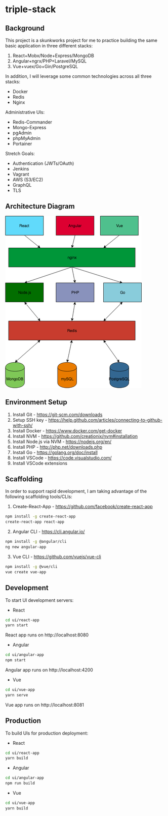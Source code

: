 # triple-stack

## Background
This project is a skunkworks project for me to practice building the same basic application in three different stacks:

1. React+Mobx/Node+Express/MongoDB
2. Angular+ngrx/PHP+Laravel/MySQL
3. Vue+vuex/Go+Gin/PostgreSQL

In addition, I will leverage some common technologies across all three stacks:
* Docker
* Redis
* Nginx

Administrative UIs:
* Redis-Commander
* Mongo-Express
* pgAdmin
* phpMyAdmin
* Portainer

Stretch Goals:
* Authentication (JWTs/OAuth)
* Jenkins
* Vagrant
* AWS (S3/EC2)
* GraphQL
* TLS

## Architecture Diagram
![Architecture](./architecture.png)

## Environment Setup
1. Install Git - https://git-scm.com/downloads 
2. Setup SSH key - https://help.github.com/articles/connecting-to-github-with-ssh/ 
3. Install Docker - https://www.docker.com/get-docker 
4. Install NVM - https://github.com/creationix/nvm#installation
5. Install Node.js via NVM - https://nodejs.org/en/
6. Install PHP - http://php.net/downloads.php 
7. Install Go - https://golang.org/doc/install 
8. Install VSCode - https://code.visualstudio.com/
9. Install VSCode extensions

## Scaffolding
In order to support rapid development, I am taking advantage of the following scaffolding tools/CLIs:
1. Create-React-App - https://github.com/facebook/create-react-app 
```bash
npm install -g create-react-app
create-react-app react-app
```
2. Angular CLI - https://cli.angular.io/ 
```bash
npm install -g @angular/cli
ng new angular-app
```
3. Vue CLI - https://github.com/vuejs/vue-cli
```bash
npm install -g @vue/cli
vue create vue-app
```

## Development
To start UI development servers:
* React
```bash
cd ui/react-app
yarn start
```
React app runs on http://localhost:8080

* Angular
```bash
cd ui/angular-app
npm start
```
Angular app runs on http://localhost:4200

* Vue
```bash
cd ui/vue-app
yarn serve
```
Vue app runs on http://localhost:8081

## Production
To build UIs for production deployment:
* React
```bash
cd ui/react-app
yarn build
```

* Angular
```bash
cd ui/angular-app
npm run build
```

* Vue
```bash
cd ui/vue-app
yarn build
```
